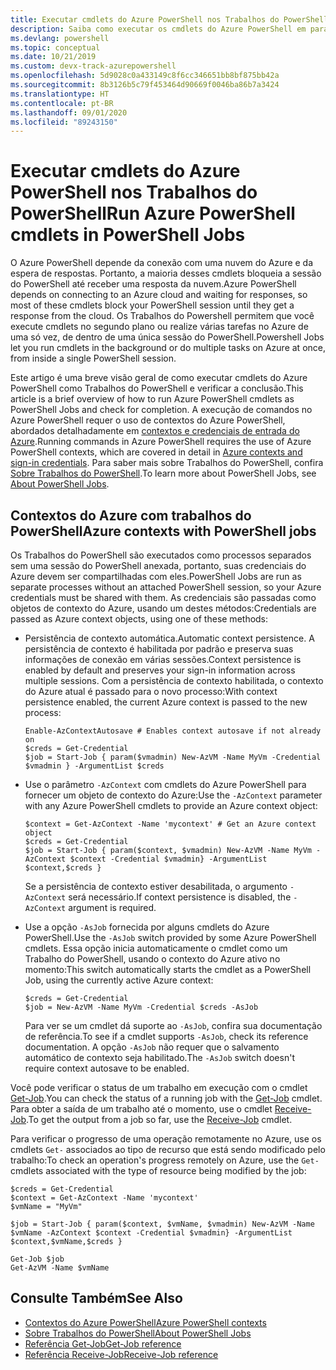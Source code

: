 ```yaml
---
title: Executar cmdlets do Azure PowerShell nos Trabalhos do PowerShell
description: Saiba como executar os cmdlets do Azure PowerShell em paralelo ou como tarefas em segundo plano, usando -AsJob e Start-Job.
ms.devlang: powershell
ms.topic: conceptual
ms.date: 10/21/2019
ms.custom: devx-track-azurepowershell
ms.openlocfilehash: 5d9028c0a433149c8f6cc346651bb8bf875bb42a
ms.sourcegitcommit: 8b3126b5c79f453464d90669f0046ba86b7a3424
ms.translationtype: HT
ms.contentlocale: pt-BR
ms.lasthandoff: 09/01/2020
ms.locfileid: "89243150"
---
```

# <a name="run-azure-powershell-cmdlets-in-powershell-jobs"></a><span data-ttu-id="cad82-103">Executar cmdlets do Azure PowerShell nos Trabalhos do PowerShell</span><span class="sxs-lookup"><span data-stu-id="cad82-103">Run Azure PowerShell cmdlets in PowerShell Jobs</span></span>

<span data-ttu-id="cad82-104">O Azure PowerShell depende da conexão com uma nuvem do Azure e da espera de respostas. Portanto, a maioria desses cmdlets bloqueia a sessão do PowerShell até receber uma resposta da nuvem.</span><span class="sxs-lookup"><span data-stu-id="cad82-104">Azure PowerShell depends on connecting to an Azure cloud and waiting for responses, so most of these cmdlets block your PowerShell session until they get a response from the cloud.</span></span>
<span data-ttu-id="cad82-105">Os Trabalhos do Powershell permitem que você execute cmdlets no segundo plano ou realize várias tarefas no Azure de uma só vez, de dentro de uma única sessão do PowerShell.</span><span class="sxs-lookup"><span data-stu-id="cad82-105">Powershell Jobs let you run cmdlets in the background or do multiple tasks on Azure at once, from inside a single PowerShell session.</span></span>

<span data-ttu-id="cad82-106">Este artigo é uma breve visão geral de como executar cmdlets do Azure PowerShell como Trabalhos do PowerShell e verificar a conclusão.</span><span class="sxs-lookup"><span data-stu-id="cad82-106">This article is a brief overview of how to run Azure PowerShell cmdlets as PowerShell Jobs and check for completion.</span></span> <span data-ttu-id="cad82-107">A execução de comandos no Azure PowerShell requer o uso de contextos do Azure PowerShell, abordados detalhadamente em [contextos e credenciais de entrada do Azure](context-persistence.md).</span><span class="sxs-lookup"><span data-stu-id="cad82-107">Running commands in Azure PowerShell requires the use of Azure PowerShell contexts, which are covered in detail in [Azure contexts and sign-in credentials](context-persistence.md).</span></span>
<span data-ttu-id="cad82-108">Para saber mais sobre Trabalhos do PowerShell, confira [Sobre Trabalhos do PowerShell](/powershell/module/microsoft.powershell.core/about/about_jobs).</span><span class="sxs-lookup"><span data-stu-id="cad82-108">To learn more about PowerShell Jobs, see [About PowerShell Jobs](/powershell/module/microsoft.powershell.core/about/about_jobs).</span></span>

## <a name="azure-contexts-with-powershell-jobs"></a><span data-ttu-id="cad82-109">Contextos do Azure com trabalhos do PowerShell</span><span class="sxs-lookup"><span data-stu-id="cad82-109">Azure contexts with PowerShell jobs</span></span>

<span data-ttu-id="cad82-110">Os Trabalhos do PowerShell são executados como processos separados sem uma sessão do PowerShell anexada, portanto, suas credenciais do Azure devem ser compartilhadas com eles.</span><span class="sxs-lookup"><span data-stu-id="cad82-110">PowerShell Jobs are run as separate processes without an attached PowerShell session, so your Azure credentials must be shared with them.</span></span> <span data-ttu-id="cad82-111">As credenciais são passadas como objetos de contexto do Azure, usando um destes métodos:</span><span class="sxs-lookup"><span data-stu-id="cad82-111">Credentials are passed as Azure context objects, using one of these methods:</span></span>

* <span data-ttu-id="cad82-112">Persistência de contexto automática.</span><span class="sxs-lookup"><span data-stu-id="cad82-112">Automatic context persistence.</span></span> <span data-ttu-id="cad82-113">A persistência de contexto é habilitada por padrão e preserva suas informações de conexão em várias sessões.</span><span class="sxs-lookup"><span data-stu-id="cad82-113">Context persistence is enabled by default and preserves your sign-in information across multiple sessions.</span></span> <span data-ttu-id="cad82-114">Com a persistência de contexto habilitada, o contexto do Azure atual é passado para o novo processo:</span><span class="sxs-lookup"><span data-stu-id="cad82-114">With context persistence enabled, the current Azure context is passed to the new process:</span></span>

  ```azurepowershell-interactive
  Enable-AzContextAutosave # Enables context autosave if not already on
  $creds = Get-Credential
  $job = Start-Job { param($vmadmin) New-AzVM -Name MyVm -Credential $vmadmin } -ArgumentList $creds
  ```

* <span data-ttu-id="cad82-115">Use o parâmetro `-AzContext` com cmdlets do Azure PowerShell para fornecer um objeto de contexto do Azure:</span><span class="sxs-lookup"><span data-stu-id="cad82-115">Use the `-AzContext` parameter with any Azure PowerShell cmdlets to provide an Azure context object:</span></span>

  ```azurepowershell-interactive
  $context = Get-AzContext -Name 'mycontext' # Get an Azure context object
  $creds = Get-Credential
  $job = Start-Job { param($context, $vmadmin) New-AzVM -Name MyVm -AzContext $context -Credential $vmadmin} -ArgumentList $context,$creds }
  ```

  <span data-ttu-id="cad82-116">Se a persistência de contexto estiver desabilitada, o argumento `-AzContext` será necessário.</span><span class="sxs-lookup"><span data-stu-id="cad82-116">If context persistence is disabled, the `-AzContext` argument is required.</span></span>

* <span data-ttu-id="cad82-117">Use a opção `-AsJob` fornecida por alguns cmdlets do Azure PowerShell.</span><span class="sxs-lookup"><span data-stu-id="cad82-117">Use the `-AsJob` switch provided by some Azure PowerShell cmdlets.</span></span> <span data-ttu-id="cad82-118">Essa opção inicia automaticamente o cmdlet como um Trabalho do PowerShell, usando o contexto do Azure ativo no momento:</span><span class="sxs-lookup"><span data-stu-id="cad82-118">This switch automatically starts the cmdlet as a PowerShell Job, using the currently active Azure context:</span></span>

  ```azurepowershell-interactive
  $creds = Get-Credential
  $job = New-AzVM -Name MyVm -Credential $creds -AsJob
  ```

  <span data-ttu-id="cad82-119">Para ver se um cmdlet dá suporte ao `-AsJob`, confira sua documentação de referência.</span><span class="sxs-lookup"><span data-stu-id="cad82-119">To see if a cmdlet supports `-AsJob`, check its reference documentation.</span></span> <span data-ttu-id="cad82-120">A opção `-AsJob` não requer que o salvamento automático de contexto seja habilitado.</span><span class="sxs-lookup"><span data-stu-id="cad82-120">The `-AsJob` switch doesn't require context autosave to be enabled.</span></span>

<span data-ttu-id="cad82-121">Você pode verificar o status de um trabalho em execução com o cmdlet [Get-Job](/powershell/module/microsoft.powershell.core/get-job).</span><span class="sxs-lookup"><span data-stu-id="cad82-121">You can check the status of a running job with the [Get-Job](/powershell/module/microsoft.powershell.core/get-job) cmdlet.</span></span> <span data-ttu-id="cad82-122">Para obter a saída de um trabalho até o momento, use o cmdlet [Receive-Job](/powershell/module/microsoft.powershell.core/receive-job).</span><span class="sxs-lookup"><span data-stu-id="cad82-122">To get the output from a job so far, use the [Receive-Job](/powershell/module/microsoft.powershell.core/receive-job) cmdlet.</span></span>

<span data-ttu-id="cad82-123">Para verificar o progresso de uma operação remotamente no Azure, use os cmdlets `Get-` associados ao tipo de recurso que está sendo modificado pelo trabalho:</span><span class="sxs-lookup"><span data-stu-id="cad82-123">To check an operation's progress remotely on Azure, use the `Get-` cmdlets associated with the type of resource being modified by the job:</span></span>

```azurepowershell-interactive
$creds = Get-Credential
$context = Get-AzContext -Name 'mycontext'
$vmName = "MyVm"

$job = Start-Job { param($context, $vmName, $vmadmin) New-AzVM -Name $vmName -AzContext $context -Credential $vmadmin} -ArgumentList $context,$vmName,$creds }

Get-Job $job
Get-AzVM -Name $vmName
```

## <a name="see-also"></a><span data-ttu-id="cad82-124">Consulte Também</span><span class="sxs-lookup"><span data-stu-id="cad82-124">See Also</span></span>

* [<span data-ttu-id="cad82-125">Contextos do Azure PowerShell</span><span class="sxs-lookup"><span data-stu-id="cad82-125">Azure PowerShell contexts</span></span>](context-persistence.md)
* [<span data-ttu-id="cad82-126">Sobre Trabalhos do PowerShell</span><span class="sxs-lookup"><span data-stu-id="cad82-126">About PowerShell Jobs</span></span>](/powershell/module/microsoft.powershell.core/about/about_jobs)
* [<span data-ttu-id="cad82-127">Referência Get-Job</span><span class="sxs-lookup"><span data-stu-id="cad82-127">Get-Job reference</span></span>](/powershell/module/microsoft.powershell.core/get-job)
* [<span data-ttu-id="cad82-128">Referência Receive-Job</span><span class="sxs-lookup"><span data-stu-id="cad82-128">Receive-Job reference</span></span>](/powershell/module/microsoft.powershell.core/receive-job)
